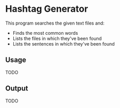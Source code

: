 # Hashtag Generator
This program searches the given text files and:
- Finds the most common words
- Lists the files in which they've been found
- Lists the sentences in which they've been found

## Usage
TODO

## Output
TODO

